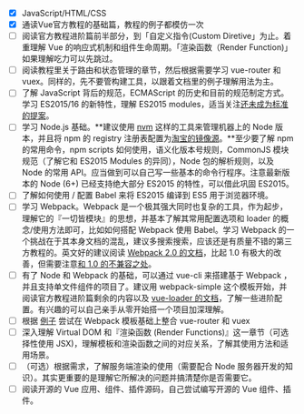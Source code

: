 - [x] JavaScript/HTML/CSS
- [x] 通读Vue官方教程的基础篇，教程的例子都模仿一次
- [ ] 阅读官方教程进阶篇前半部分，到「自定义指令(Custom Diretive」为止。着重理解 Vue 的响应式机制和组件生命周期。「渲染函数（Render Function)」如果理解吃力可以先跳过。
- [ ] 阅读教程里关于路由和状态管理的章节，然后根据需要学习 vue-router 和 vuex。同样的，先不要管构建工具，以跟着文档里的例子理解用法为主。
- [ ] 了解 JavaScript 背后的规范，ECMAScript 的历史和目前的规范制定方式。学习 ES2015/16 的新特性，理解 ES2015 modules，适当关注[还未成为标准的提案](http://link.zhihu.com/?target=https%3A//github.com/tc39/proposals)。
- [ ] 学习 Node.js 基础。**建议使用 [nvm](http://link.zhihu.com/?target=https%3A//github.com/creationix/nvm) 这样的工具来管理机器上的 Node 版本，并且将 npm 的 registry 注册表配置为[淘宝的镜像源](http://link.zhihu.com/?target=https%3A//npm.taobao.org/)。**至少要了解 npm 的常用命令，npm scripts 如何使用，语义化版本号规则，CommonJS 模块规范（了解它和 ES2015 Modules 的异同），Node 包的解析规则，以及 Node 的常用 API。应当做到可以自己写一些基本的命令行程序。注意最新版本的 Node (6+) 已经支持绝大部分 ES2015 的特性，可以借此巩固 ES2015。
- [ ] 了解如何使用 / 配置 Babel 来将 ES2015 编译到 ES5 用于浏览器环境。
- [ ] 学习 Webpack。Webpack 是一个极其强大同时也复杂的工具，作为起步，理解它的『一切皆模块』的思想，并基本了解其常用配置选项和 loader 的概念/使用方法即可，比如如何搭配 Webpack 使用 Babel。学习 Webpack 的一个挑战在于其本身文档的混乱，建议多搜索搜索，应该还是有质量不错的第三方教程的。英文好的建议阅读 [Webpack 2.0 的文档](http://link.zhihu.com/?target=https%3A//webpack.js.org/get-started/)，比起 1.0 有极大的改善，但需要注意[和 1.0 的不兼容之处](http://link.zhihu.com/?target=https%3A//webpack.js.org/how-to/upgrade-from-webpack-1/)。
- [ ] 有了 Node 和 Webpack 的基础，可以通过 vue-cli 来搭建基于 Webpack ，并且支持单文件组件的项目了。建议用 webpack-simple 这个模板开始，并阅读官方教程进阶篇剩余的内容以及 [vue-loader 的文档](http://link.zhihu.com/?target=http%3A//vue-loader.vuejs.org/)，了解一些进阶配置。有兴趣的可以自己亲手从零开始搭一个项目加深理解。
- [ ] 根据 [例子](http://link.zhihu.com/?target=https%3A//github.com/vuejs/vue-hackernews-2.0) 尝试在 Webpack 模板基础上整合 vue-router 和 vuex
- [ ] 深入理解 Virtual DOM 和『渲染函数 (Render Functions)』这一章节（可选择性使用 JSX)，理解模板和渲染函数之间的对应关系，了解其使用方法和适用场景。
- [ ] （可选）根据需求，了解服务端渲染的使用（需要配合 Node 服务器开发的知识）。其实更重要的是理解它所解决的问题并搞清楚你是否需要它。
- [ ] 阅读开源的 Vue 应用、组件、插件源码，自己尝试编写开源的 Vue 组件、插件。
